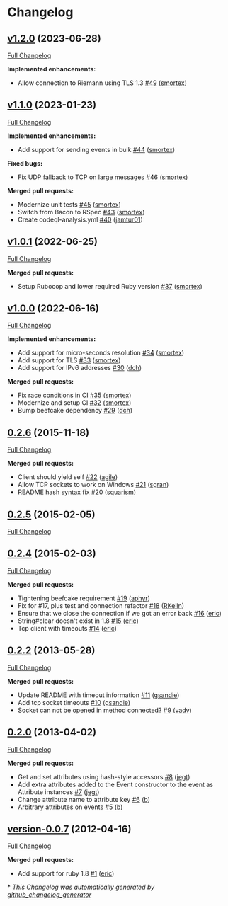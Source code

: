 # Changelog

## [v1.2.0](https://github.com/riemann/riemann-ruby-client/tree/v1.2.0) (2023-06-28)

[Full Changelog](https://github.com/riemann/riemann-ruby-client/compare/v1.1.0...v1.2.0)

**Implemented enhancements:**

- Allow connection to Riemann using TLS 1.3 [\#49](https://github.com/riemann/riemann-ruby-client/pull/49) ([smortex](https://github.com/smortex))

## [v1.1.0](https://github.com/riemann/riemann-ruby-client/tree/v1.1.0) (2023-01-23)

[Full Changelog](https://github.com/riemann/riemann-ruby-client/compare/v1.0.1...v1.1.0)

**Implemented enhancements:**

- Add support for sending events in bulk [\#44](https://github.com/riemann/riemann-ruby-client/pull/44) ([smortex](https://github.com/smortex))

**Fixed bugs:**

- Fix UDP fallback to TCP on large messages [\#46](https://github.com/riemann/riemann-ruby-client/pull/46) ([smortex](https://github.com/smortex))

**Merged pull requests:**

- Modernize unit tests [\#45](https://github.com/riemann/riemann-ruby-client/pull/45) ([smortex](https://github.com/smortex))
- Switch from Bacon to RSpec [\#43](https://github.com/riemann/riemann-ruby-client/pull/43) ([smortex](https://github.com/smortex))
- Create codeql-analysis.yml [\#40](https://github.com/riemann/riemann-ruby-client/pull/40) ([jamtur01](https://github.com/jamtur01))

## [v1.0.1](https://github.com/riemann/riemann-ruby-client/tree/v1.0.1) (2022-06-25)

[Full Changelog](https://github.com/riemann/riemann-ruby-client/compare/v1.0.0...v1.0.1)

**Merged pull requests:**

- Setup Rubocop and lower required Ruby version [\#37](https://github.com/riemann/riemann-ruby-client/pull/37) ([smortex](https://github.com/smortex))

## [v1.0.0](https://github.com/riemann/riemann-ruby-client/tree/v1.0.0) (2022-06-16)

[Full Changelog](https://github.com/riemann/riemann-ruby-client/compare/0.2.6...v1.0.0)

**Implemented enhancements:**

- Add support for micro-seconds resolution [\#34](https://github.com/riemann/riemann-ruby-client/pull/34) ([smortex](https://github.com/smortex))
- Add support for TLS [\#33](https://github.com/riemann/riemann-ruby-client/pull/33) ([smortex](https://github.com/smortex))
- Add support for IPv6 addresses [\#30](https://github.com/riemann/riemann-ruby-client/pull/30) ([dch](https://github.com/dch))

**Merged pull requests:**

- Fix race conditions in CI [\#35](https://github.com/riemann/riemann-ruby-client/pull/35) ([smortex](https://github.com/smortex))
- Modernize and setup CI [\#32](https://github.com/riemann/riemann-ruby-client/pull/32) ([smortex](https://github.com/smortex))
- Bump beefcake dependency [\#29](https://github.com/riemann/riemann-ruby-client/pull/29) ([dch](https://github.com/dch))

## [0.2.6](https://github.com/riemann/riemann-ruby-client/tree/0.2.6) (2015-11-18)

[Full Changelog](https://github.com/riemann/riemann-ruby-client/compare/0.2.5...0.2.6)

**Merged pull requests:**

- Client should yield self [\#22](https://github.com/riemann/riemann-ruby-client/pull/22) ([agile](https://github.com/agile))
- Allow TCP sockets to work on Windows [\#21](https://github.com/riemann/riemann-ruby-client/pull/21) ([sgran](https://github.com/sgran))
- README hash syntax fix [\#20](https://github.com/riemann/riemann-ruby-client/pull/20) ([squarism](https://github.com/squarism))

## [0.2.5](https://github.com/riemann/riemann-ruby-client/tree/0.2.5) (2015-02-05)

[Full Changelog](https://github.com/riemann/riemann-ruby-client/compare/0.2.4...0.2.5)

## [0.2.4](https://github.com/riemann/riemann-ruby-client/tree/0.2.4) (2015-02-03)

[Full Changelog](https://github.com/riemann/riemann-ruby-client/compare/0.2.2...0.2.4)

**Merged pull requests:**

- Tightening beefcake requirement [\#19](https://github.com/riemann/riemann-ruby-client/pull/19) ([aphyr](https://github.com/aphyr))
- Fix for \#17, plus test and connection refactor [\#18](https://github.com/riemann/riemann-ruby-client/pull/18) ([RKelln](https://github.com/RKelln))
- Ensure that we close the connection if we got an error back [\#16](https://github.com/riemann/riemann-ruby-client/pull/16) ([eric](https://github.com/eric))
- String\#clear doesn't exist in 1.8 [\#15](https://github.com/riemann/riemann-ruby-client/pull/15) ([eric](https://github.com/eric))
- Tcp client with timeouts [\#14](https://github.com/riemann/riemann-ruby-client/pull/14) ([eric](https://github.com/eric))

## [0.2.2](https://github.com/riemann/riemann-ruby-client/tree/0.2.2) (2013-05-28)

[Full Changelog](https://github.com/riemann/riemann-ruby-client/compare/0.2.0...0.2.2)

**Merged pull requests:**

- Update README with timeout information [\#11](https://github.com/riemann/riemann-ruby-client/pull/11) ([gsandie](https://github.com/gsandie))
- Add tcp socket timeouts [\#10](https://github.com/riemann/riemann-ruby-client/pull/10) ([gsandie](https://github.com/gsandie))
- Socket can not be opened in method connected? [\#9](https://github.com/riemann/riemann-ruby-client/pull/9) ([vadv](https://github.com/vadv))

## [0.2.0](https://github.com/riemann/riemann-ruby-client/tree/0.2.0) (2013-04-02)

[Full Changelog](https://github.com/riemann/riemann-ruby-client/compare/version-0.0.7...0.2.0)

**Merged pull requests:**

- Get and set attributes using hash-style accessors [\#8](https://github.com/riemann/riemann-ruby-client/pull/8) ([jegt](https://github.com/jegt))
- Add extra attributes added to the Event constructor to the event as Attribute instances [\#7](https://github.com/riemann/riemann-ruby-client/pull/7) ([jegt](https://github.com/jegt))
- Change attribute name to attribute key [\#6](https://github.com/riemann/riemann-ruby-client/pull/6) ([b](https://github.com/b))
- Arbitrary attributes on events [\#5](https://github.com/riemann/riemann-ruby-client/pull/5) ([b](https://github.com/b))

## [version-0.0.7](https://github.com/riemann/riemann-ruby-client/tree/version-0.0.7) (2012-04-16)

[Full Changelog](https://github.com/riemann/riemann-ruby-client/compare/fe25a3b01681612defc39250006748069e06a172...version-0.0.7)

**Merged pull requests:**

- Add support for ruby 1.8 [\#1](https://github.com/riemann/riemann-ruby-client/pull/1) ([eric](https://github.com/eric))



\* *This Changelog was automatically generated by [github_changelog_generator](https://github.com/github-changelog-generator/github-changelog-generator)*
